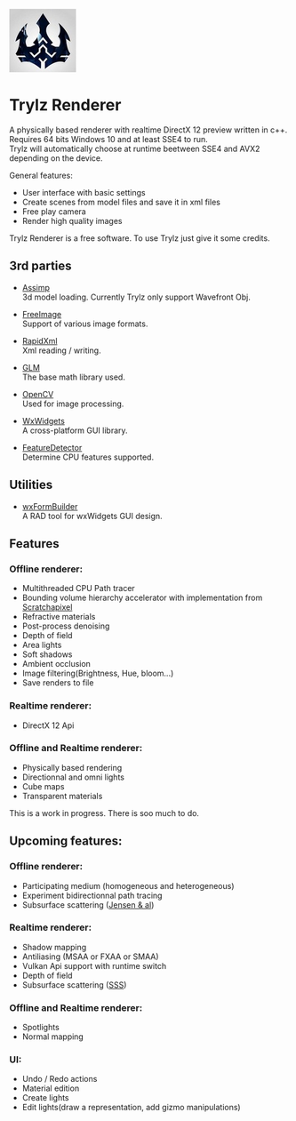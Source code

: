 ![logo](logo.jpg?raw=true)
# Trylz Renderer

A physically based renderer with realtime DirectX 12 preview written in c++.  
Requires 64 bits Windows 10 and at least SSE4 to run.  
Trylz will automatically choose at runtime beetween SSE4 and AVX2 depending on the device.

General features:  
- User interface with basic settings
- Create scenes from model files and save it in xml files
- Free play camera
- Render high quality images

Trylz Renderer is a free software. To use Trylz just give it some credits.

## 3rd parties  
- [Assimp](http://assimp.sourceforge.net)  
3d model loading. Currently Trylz only support Wavefront Obj.  

- [FreeImage](http://freeimage.sourceforge.net)  
Support of various image formats.  

- [RapidXml](http://rapidxml.sourceforge.net/)  
Xml reading / writing.  
 
 - [GLM](https://glm.g-truc.net/0.9.8/index.html)  
The base math library used.  

 - [OpenCV](https://opencv.org)  
Used for image processing.

 - [WxWidgets](https://www.wxwidgets.org/)  
A cross-platform GUI library.

 - [FeatureDetector](https://github.com/Mysticial/FeatureDetector)  
Determine CPU features supported.

## Utilities
- [wxFormBuilder](https://github.com/wxFormBuilder/wxFormBuilder)  
A RAD tool for wxWidgets GUI design.

## Features

### Offline renderer:  
- Multithreaded CPU Path tracer
- Bounding volume hierarchy accelerator with implementation from [Scratchapixel](https://www.scratchapixel.com/) 
- Refractive materials 
- Post-process denoising  
- Depth of field
- Area lights
- Soft shadows
- Ambient occlusion
- Image filtering(Brightness, Hue, bloom...)
- Save renders to file

### Realtime renderer:
- DirectX 12 Api

### Offline and Realtime renderer: 
- Physically based rendering
- Directionnal and omni lights  
- Cube maps 
- Transparent materials  

This is a work in progress. There is soo much to do.  


## Upcoming features:  

### Offline renderer:
- Participating medium (homogeneous and heterogeneous)
- Experiment bidirectionnal path tracing
- Subsurface scattering ([Jensen & al](http://jbit.net/~sparky/bssrdf.pdf))

### Realtime renderer:
- Shadow mapping
- Antiliasing (MSAA or FXAA or SMAA)
- Vulkan Api support with runtime switch
- Depth of field
- Subsurface scattering ([SSS](http://www.iryoku.com/separable-sss/))

### Offline and Realtime renderer: 
- Spotlights
- Normal mapping

### UI:
- Undo / Redo actions
- Material edition
- Create lights  
- Edit lights(draw a representation, add gizmo manipulations)
